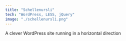 ```yaml
---
title: "Schellenursli"
tech: "WordPress, LESS, jQuery"
image: "./schellenursli.png"
---
```

A clever WordPress site running in a horizontal direction
